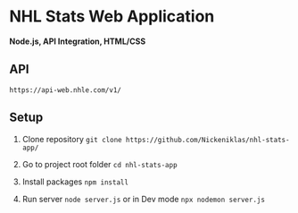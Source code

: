 # NHL Stats Web Application

**Node.js, API Integration, HTML/CSS**

## API
`https://api-web.nhle.com/v1/`

## Setup

1. Clone repository
   `git clone https://github.com/Nickeniklas/nhl-stats-app/`
   
3. Go to project root folder
   `cd nhl-stats-app`
   
5. Install packages
   `npm install`
   
7. Run server
   `node server.js`
   or in Dev mode `npx nodemon server.js`
